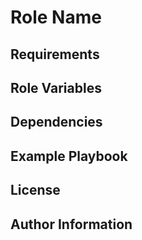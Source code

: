 Role Name
=========

Requirements
------------

Role Variables
--------------

Dependencies
------------

Example Playbook
----------------

License
-------

Author Information
------------------

